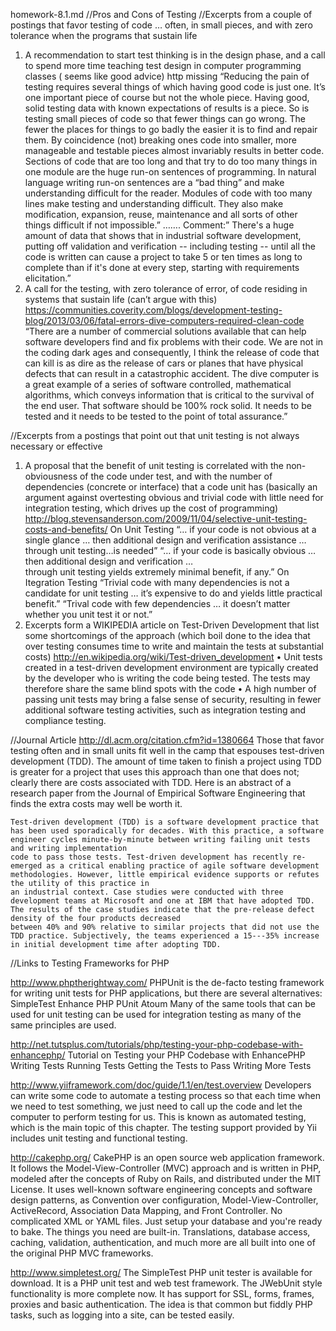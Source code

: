 homework-8.1.md
//Pros and Cons of Testing
//Excerpts from a couple of postings that favor testing of code  … often, in small pieces, and with zero tolerance when the programs that  sustain life
1.  A recommendation to start test thinking is in the design phase, and a call to spend more time teaching test design in computer programming classes ( seems like good advice)
http missing
  “Reducing the pain of testing requires several things of which having good code is just one. It’s one important piece of course but not the whole piece. Having good, solid testing data with known expectations of results is a piece. 
  So is testing small pieces of code so that fewer things can go wrong. The fewer the places for things to go badly the easier it is to find and repair them. By coincidence (not) breaking ones code into smaller, 
  more manageable and testable pieces almost invariably results in better code. Sections of code that are too long and that try to do too many things in one module are the huge run-on sentences of programming. 
  In natural language writing run-on sentences are a “bad thing” and make understanding difficult for the reader. Modules of code with too many lines make testing and understanding difficult. They also make modification, expansion, reuse, 
  maintenance and all sorts of other things difficult if not impossible.” ……. Comment:” There's a huge amount of data that shows that in industrial software development, putting off validation and verification -- including testing -- 
  until all the code is written can cause a project to take 5 or ten times as long to complete than if it's done at every step, starting with requirements elicitation.”
2. A call for the testing, with zero tolerance of error, of code residing in systems that sustain life (can’t argue with this)
https://communities.coverity.com/blogs/development-testing-blog/2013/03/06/fatal-errors-dive-computers-required-clean-code
  “There are a number of commercial solutions available that can help software developers find and fix problems with their code. We are not in the coding dark ages and consequently, I think the release of code that can kill is as dire as 
  the release of cars or planes that have physical defects that can result in a catastrophic accident. The dive computer is a great example of a series of software controlled, mathematical algorithms, which conveys information 
  that is critical to the survival of the end user. That software should be 100% rock solid. It needs to be tested and it needs to be tested to the point of total assurance.”

//Excerpts from a postings that point out that unit testing is not always necessary or effective 
1. A proposal that the benefit of unit testing is correlated with the non-obviousness of the code under test, and with the number of dependencies (concrete or interface) that a code unit has (basically an argument against 
overtesting obvious and trivial code with little need for integration testing, which drives up the cost of programming)
http://blog.stevensanderson.com/2009/11/04/selective-unit-testing-costs-and-benefits/
  On Unit Testing
  “… if your code is not obvious at a single glance … then additional design and verification assistance … through unit testing…is needed”  “… if your code is basically obvious … then additional design and verification …  
  through unit testing  yields extremely minimal benefit, if any.” 
On Itegration Testing
  “Trivial code with many dependencies is not a candidate for unit testing … it’s expensive to do and yields little practical benefit.”  “Trival code with few dependencies … it doesn’t matter whether you unit test it or not.”
2. Excerpts form a WIKIPEDIA article on Test-Driven Development that list some shortcomings of the approach (which boil done to the idea that over testing consumes time to write and maintain the tests at substantial costs)
http://en.wikipedia.org/wiki/Test-driven_development
  •	Unit tests created in a test-driven development environment are typically created by the developer who is writing the code being tested. The tests may therefore share the same blind spots with the code
  •	A high number of passing unit tests may bring a false sense of security, resulting in fewer additional software testing activities, such as integration testing and compliance testing.

//Journal Article
http://dl.acm.org/citation.cfm?id=1380664
  Those that favor testing often and in small units fit well in the camp that espouses test-driven development (TDD).  The amount of time taken to finish a project using TDD is greater for a project that uses this approach than one that does not; 
  clearly there are costs associated with TDD.  Here is an abstract of a research paper from the Journal of Empirical Software Engineering that finds the extra costs may well be worth it. 

    Test-driven development (TDD) is a software development practice that has been used sporadically for decades. With this practice, a software engineer cycles minute-by-minute between writing failing unit tests and writing implementation 
    code to pass those tests. Test-driven development has recently re-emerged as a critical enabling practice of agile software development methodologies. However, little empirical evidence supports or refutes the utility of this practice in 
    an industrial context. Case studies were conducted with three development teams at Microsoft and one at IBM that have adopted TDD. The results of the case studies indicate that the pre-release defect density of the four products decreased 
    between 40% and 90% relative to similar projects that did not use the TDD practice. Subjectively, the teams experienced a 15---35% increase in initial development time after adopting TDD.

//Links to Testing Frameworks for PHP

http://www.phptherightway.com/
  PHPUnit is the de-facto testing framework for writing unit tests for PHP applications, but there are several alternatives:
  SimpleTest
  Enhance PHP
  PUnit
  Atoum
  Many of the same tools that can be used for unit testing can be used for integration testing as many of the same principles are used.

http://net.tutsplus.com/tutorials/php/testing-your-php-codebase-with-enhancephp/
  Tutorial on Testing your PHP Codebase with EnhancePHP
    Writing Tests
    Running Tests
    Getting the Tests to Pass
    Writing More Tests

http://www.yiiframework.com/doc/guide/1.1/en/test.overview
  Developers can write some code to automate a testing process so that each time when we need to test something, we just need to call up the code and let the computer to perform testing for us. 
  This is known as automated testing, which is the main topic of this chapter.  The testing support provided by Yii includes unit testing and functional testing.

http://cakephp.org/
  CakePHP is an open source web application framework. It follows the Model-View-Controller (MVC) approach and is written in PHP, modeled after the concepts of Ruby on Rails, and distributed under the MIT License.  It uses well-known software 
  engineering concepts and software design patterns, as Convention over configuration, Model-View-Controller, ActiveRecord, Association Data Mapping, and Front Controller.
  No complicated XML or YAML files. Just setup your database and you're ready to bake.  The things you need are built-in.	 Translations, database access, caching, validation, authentication, and much more are all built into one of the original 
  PHP MVC frameworks.

  http://www.simpletest.org/
  The SimpleTest PHP unit tester is available for download.  It is a PHP unit test and web test framework. The JWebUnit style functionality is more complete now. It has support for SSL, forms, frames, proxies and basic authentication. 
  The idea is that common but fiddly PHP tasks, such as logging into a site, can be tested easily.
